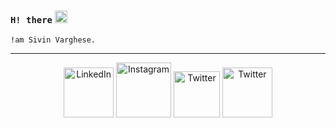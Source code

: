### **`H! there`** <img src="https://c.tenor.com/SNL9_xhZl9oAAAAj/waving-hand-joypixels.gif" width="20px">
`!am Sivin Varghese.`
<!--
**iamsivin/iamsivin** is a ✨ _special_ ✨ repository because its `README.md` (this file) appears on your GitHub profile.

Here are some ideas to get you started:

- 🔭 I’m currently working on ...
- 🌱 I’m currently learning ...
- 👯 I’m looking to collaborate on ...
- 🤔 I’m looking for help with ...
- 💬 Ask me about ...
- 📫 How to reach me: ...
- 😄 Pronouns: ...
- ⚡ Fun fact: ...
-->
---
<p align="center">
<a href="https://www.linkedin.com/in/sivin-varghese-021a471a4/" target="_blank"><img alt="LinkedIn" src="https://img.shields.io/badge/LinkedIn-0077B5?style=for-the-badge&logo=linkedin&logoColor=white" width="80px"></a>
<a href="https://www.instagram.com/siv.__in/" target="_blank"><img alt="Instagram" src="https://img.shields.io/badge/Instagram-E4405F?style=for-the-badge&logo=instagram&logoColor=white" width="88px"></a>
<a href="https://twitter.com/sivin_varghese" target="_blank"><img alt="Twitter" src="https://img.shields.io/badge/Twitter-1DA1F2?style=for-the-badge&logo=twitter&logoColor=white" width="74px"></a>
<a href="https://dribbble.com/sivin-git" target="_blank"><img alt="Twitter" src="https://img.shields.io/badge/Dribbble-EA4C89?style=for-the-badge&logo=dribbble&logoColor=white" width="80px"></a>

